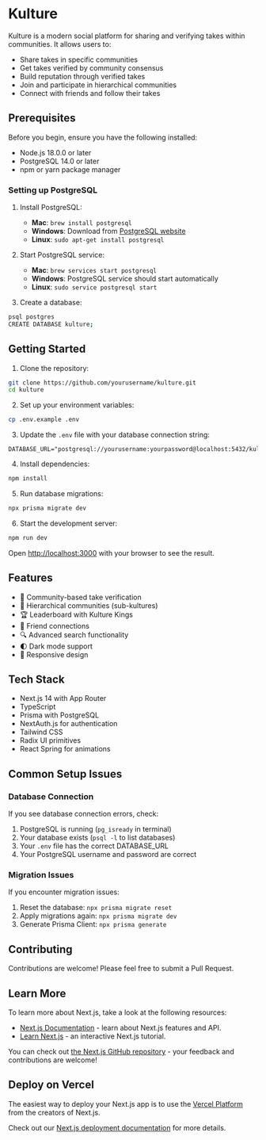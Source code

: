 # Kulture

Kulture is a modern social platform for sharing and verifying takes within communities. It allows users to:

- Share takes in specific communities
- Get takes verified by community consensus
- Build reputation through verified takes
- Join and participate in hierarchical communities
- Connect with friends and follow their takes

## Prerequisites

Before you begin, ensure you have the following installed:

- Node.js 18.0.0 or later
- PostgreSQL 14.0 or later
- npm or yarn package manager

### Setting up PostgreSQL

1. Install PostgreSQL:
   - **Mac**: `brew install postgresql`
   - **Windows**: Download from [PostgreSQL website](https://www.postgresql.org/download/windows/)
   - **Linux**: `sudo apt-get install postgresql`

2. Start PostgreSQL service:
   - **Mac**: `brew services start postgresql`
   - **Windows**: PostgreSQL service should start automatically
   - **Linux**: `sudo service postgresql start`

3. Create a database:
```bash
psql postgres
CREATE DATABASE kulture;
```

## Getting Started

1. Clone the repository:
```bash
git clone https://github.com/yourusername/kulture.git
cd kulture
```

2. Set up your environment variables:
```bash
cp .env.example .env
```

3. Update the `.env` file with your database connection string:
```
DATABASE_URL="postgresql://yourusername:yourpassword@localhost:5432/kulture"
```

4. Install dependencies:
```bash
npm install
```

5. Run database migrations:
```bash
npx prisma migrate dev
```

6. Start the development server:
```bash
npm run dev
```

Open [http://localhost:3000](http://localhost:3000) with your browser to see the result.

## Features

- 🌟 Community-based take verification
- 👥 Hierarchical communities (sub-kultures)
- 🏆 Leaderboard with Kulture Kings
- 🤝 Friend connections
- 🔍 Advanced search functionality
- 🌓 Dark mode support
- 📱 Responsive design

## Tech Stack

- Next.js 14 with App Router
- TypeScript
- Prisma with PostgreSQL
- NextAuth.js for authentication
- Tailwind CSS
- Radix UI primitives
- React Spring for animations

## Common Setup Issues

### Database Connection

If you see database connection errors, check:
1. PostgreSQL is running (`pg_isready` in terminal)
2. Your database exists (`psql -l` to list databases)
3. Your `.env` file has the correct DATABASE_URL
4. Your PostgreSQL username and password are correct

### Migration Issues

If you encounter migration issues:
1. Reset the database: `npx prisma migrate reset`
2. Apply migrations again: `npx prisma migrate dev`
3. Generate Prisma Client: `npx prisma generate`

## Contributing

Contributions are welcome! Please feel free to submit a Pull Request.

## Learn More

To learn more about Next.js, take a look at the following resources:

- [Next.js Documentation](https://nextjs.org/docs) - learn about Next.js features and API.
- [Learn Next.js](https://nextjs.org/learn) - an interactive Next.js tutorial.

You can check out [the Next.js GitHub repository](https://github.com/vercel/next.js) - your feedback and contributions are welcome!

## Deploy on Vercel

The easiest way to deploy your Next.js app is to use the [Vercel Platform](https://vercel.com/new?utm_medium=default-template&filter=next.js&utm_source=create-next-app&utm_campaign=create-next-app-readme) from the creators of Next.js.

Check out our [Next.js deployment documentation](https://nextjs.org/docs/app/building-your-application/deploying) for more details.
